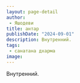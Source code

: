 ```yaml
---
layout: page-detail
author:
 - Яшодеви
title: антар
publishDate: "2024-09-01"
description: Внутренний.
tags:
 - санатана дхарма
image: 
---
```


Внутренний.

